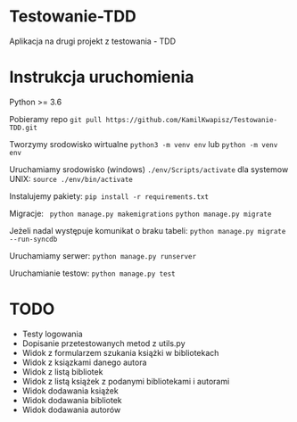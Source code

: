 # Testowanie-TDD
Aplikacja na drugi projekt z testowania - TDD

# Instrukcja uruchomienia
Python >= 3.6

Pobieramy repo
```git pull https://github.com/KamilKwapisz/Testowanie-TDD.git```

Tworzymy srodowisko wirtualne
```python3 -m venv env```
lub
```python -m venv env```

Uruchamiamy srodowisko (windows)
``` ./env/Scripts/activate ```
dla systemow UNIX:
```source ./env/bin/activate ```

Instalujemy pakiety:
```pip install -r requirements.txt```

Migracje:
``` python manage.py makemigrations```
```python manage.py migrate```

Jeżeli nadal występuje komunikat o braku tabeli:
``` python manage.py migrate --run-syncdb ```

Uruchamiamy serwer:
```python manage.py runserver```

Uruchamianie testow:
```python manage.py test```

# TODO
* Testy logowania
* Dopisanie przetestowanych metod z utils.py
* Widok z formularzem szukania książki w bibliotekach
* Widok z ksiązkami danego autora
* Widok z listą bibliotek
* Widok z listą książek z podanymi bibliotekami i autorami
* Widok dodawania książek
* Widok dodawania bibliotek
* Widok dodawania autorów
